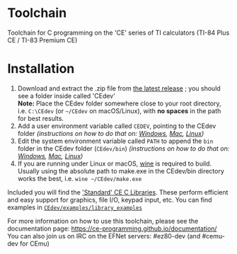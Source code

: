 # Toolchain
Toolchain for C programming on the 'CE' series of TI calculators (TI-84 Plus CE / TI-83 Premium CE)

# Installation
1. Download and extract the .zip file from [the latest release](https://github.com/CE-Programming/toolchain/releases/latest) ; you should see a folder inside called 'CEdev'  
**Note:** Place the CEdev folder somewhere close to your root directory, i.e. `C:\CEdev` (or `~/CEdev` on macOS/Linux), with **no spaces** in the path for best results.
2. Add a user environment variable called `CEDEV`, pointing to the CEdev folder _(instructions on how to do that on: [Windows](http://www.computerhope.com/issues/ch000549.htm), [Mac](http://stackoverflow.com/a/7502061/378298), [Linux](http://unix.stackexchange.com/a/117470))_
3. Edit the system environment variable called `PATH` to append the `bin` folder in the CEdev folder (`CEdev/bin`) _(instructions on how to do that on: [Windows](http://www.computerhope.com/issues/ch000549.htm), [Mac](http://stackoverflow.com/a/7502061/378298), [Linux](http://unix.stackexchange.com/a/117470))_
4. If you are running under Linux or macOS, [wine](https://www.winehq.org/) is required to build. Usually using the absolute path to make.exe in the CEdev/bin directory works the best, i.e. `wine ~/CEdev/make.exe`

Included you will find the ['Standard' CE C Libraries](https://github.com/CE-Programming/libraries/releases/latest). These perform efficient and easy support for graphics, file I/O, keypad input, etc. You can find examples in [`CEdev/examples/library_examples`](CEdev/examples/library_examples)

For more information on how to use this toolchain, please see the documentation page: https://ce-programming.github.io/documentation/  
You can also join us on IRC on the EFNet servers: #ez80-dev (and #cemu-dev for CEmu)
